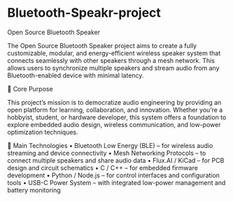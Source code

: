 # Bluetooth-Speakr-project

Open Source Bluetooth Speaker

The Open Source Bluetooth Speaker project aims to create a fully customizable, modular, and energy-efficient wireless speaker system that connects seamlessly with other speakers through a mesh network.
This allows users to synchronize multiple speakers and stream audio from any Bluetooth-enabled device with minimal latency.

🌟 Core Purpose

This project’s mission is to democratize audio engineering by providing an open platform for learning, collaboration, and innovation.
Whether you’re a hobbyist, student, or hardware developer, this system offers a foundation to explore embedded audio design, wireless communication, and low-power optimization techniques.

🧠 Main Technologies
	•	Bluetooth Low Energy (BLE) – for wireless audio streaming and device connectivity
	•	Mesh Networking Protocols – to connect multiple speakers and share audio data
	•	Flux.AI / KiCad – for PCB design and circuit schematics
	•	C / C++ – for embedded firmware development
	•	Python / Node.js – for control interfaces and configuration tools
	•	USB-C Power System – with integrated low-power management and battery monitoring